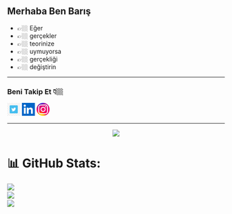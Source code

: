 
## Merhaba Ben Barış

- 👉🏼 Eğer
- 👉🏼 gerçekler
- 👉🏼 teorinize
- 👉🏼 uymuyorsa
- 👉🏼 gerçekliği
- 👉🏼 değiştirin

----------------------------------------------------------------------------------------------------------------------------

### Beni Takip Et 👇🏼

<a href="https://twitter.com/bariskypnr"><img src="tw.jpg" width="30px"></a>
<a href="https://www.linkedin.com/in/bariskypnr"><img src="ln.png" width="30px"></a>
<a href="https://www.instagram.com/bariskypnr"><img src="ins.jpg" width="30px"></a>

----------------------------------------------------------------------------------------------------------------------------
<p align="center">
 <img height="250" src="https://raw.githubusercontent.com/laudep/code-gif-generator/master/docs/img/generating.gif">
</p>




# 📊 GitHub Stats:
![](https://github-readme-stats.vercel.app/api?username=bariskiyipinar&theme=radical&hide_border=false&include_all_commits=true&count_private=true)<br/>
![](https://github-readme-streak-stats.herokuapp.com/?user=bariskiyipinar&theme=radical&hide_border=false)<br/>
![](https://github-readme-stats.vercel.app/api/top-langs/?username=bariskiyipinar&theme=radical&hide_border=false&include_all_commits=true&count_private=true&layout=compact)




                      
